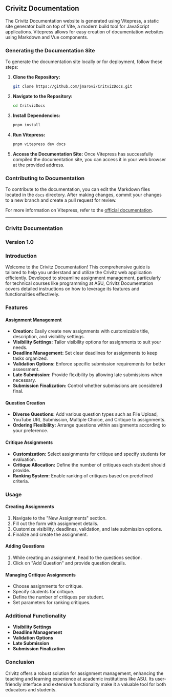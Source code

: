 ## Crivitz Documentation

The Crivitz Documentation website is generated using Vitepress, a static site generator built on top of Vite, a modern build tool for JavaScript applications. Vitepress allows for easy creation of documentation websites using Markdown and Vue components.

### Generating the Documentation Site

To generate the documentation site locally or for deployment, follow these steps:

1. **Clone the Repository:**
   ```sh
   git clone https://github.com/jmarovi/CritvizDocs.git
   ```

2. **Navigate to the Repository:**
   ```sh
   cd CritvizDocs
   ```

3. **Install Dependencies:**
   ```sh
   pnpm install
   ```

4. **Run Vitepress:**
   ```sh
   pnpm vitepress dev docs
   ```

5. **Access the Documentation Site:**
   Once Vitepress has successfully compiled the documentation site, you can access it in your web browser at the provided address.

### Contributing to Documentation

To contribute to the documentation, you can edit the Markdown files located in the `docs` directory. After making changes, commit your changes to a new branch and create a pull request for review.

For more information on Vitepress, refer to the [official documentation](https://vitepress.vuejs.org/).

---

### Crivitz Documentation
### Version 1.0

### Introduction
Welcome to the Crivitz Documentation! This comprehensive guide is tailored to help you understand and utilize the Crivitz web application efficiently. Developed to streamline assignment management, particularly for technical courses like programming at ASU, Crivitz Documentation covers detailed instructions on how to leverage its features and functionalities effectively.

### Features
#### Assignment Management
- **Creation:** Easily create new assignments with customizable title, description, and visibility settings.
- **Visibility Settings:** Tailor visibility options for assignments to suit your needs.
- **Deadline Management:** Set clear deadlines for assignments to keep tasks organized.
- **Validation Options:** Enforce specific submission requirements for better assessment.
- **Late Submission:** Provide flexibility by allowing late submissions when necessary.
- **Submission Finalization:** Control whether submissions are considered final.

#### Question Creation
- **Diverse Questions:** Add various question types such as File Upload, YouTube URL Submission, Multiple Choice, and Critique to assignments.
- **Ordering Flexibility:** Arrange questions within assignments according to your preference.

#### Critique Assignments
- **Customization:** Select assignments for critique and specify students for evaluation.
- **Critique Allocation:** Define the number of critiques each student should provide.
- **Ranking System:** Enable ranking of critiques based on predefined criteria.

### Usage
#### Creating Assignments
1. Navigate to the "New Assignments" section.
2. Fill out the form with assignment details.
3. Customize visibility, deadlines, validation, and late submission options.
4. Finalize and create the assignment.

#### Adding Questions
1. While creating an assignment, head to the questions section.
2. Click on "Add Question" and provide question details.

#### Managing Critique Assignments
- Choose assignments for critique.
- Specify students for critique.
- Define the number of critiques per student.
- Set parameters for ranking critiques.

### Additional Functionality
- **Visibility Settings**
- **Deadline Management**
- **Validation Options**
- **Late Submission**
- **Submission Finalization**

### Conclusion
Crivitz offers a robust solution for assignment management, enhancing the teaching and learning experience at academic institutions like ASU. Its user-friendly interface and extensive functionality make it a valuable tool for both educators and students.

